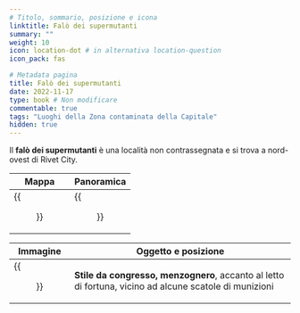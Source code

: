 ```yaml
---
# Titolo, sommario, posizione e icona
linktitle: Falò dei supermutanti
summary: ""
weight: 10
icon: location-dot # in alternativa location-question
icon_pack: fas

# Metadata pagina
title: Falò dei supermutanti
date: 2022-11-17
type: book # Non modificare
commentable: true
tags: "Luoghi della Zona contaminata della Capitale"
hidden: true
---
```



<div class="fo3">

Il **falò dei supermutanti** è una località non contrassegnata e si trova a nord-ovest di Rivet City.

| Mappa                                         | Panoramica                                |
| --------------------------------------------- | ----------------------------------------- |
| {{<figure src="fo3/Super_mutant_hill_loc.webp">}} | {{<figure src="fo3/Super_mutant_hill.webp">}} |

| Immagine                                                     | Oggetto e posizione                                                                                    |
| ------------------------------------------------------------ | ------------------------------------------------------------------------------------------------------ |
| {{<figure src="fo3/FO3_LCS_Rivet_City_Super_Mutant_Camp.webp">}} | **Stile da congresso, menzognero**, accanto al letto di fortuna, vicino ad alcune scatole di munizioni |

</div>